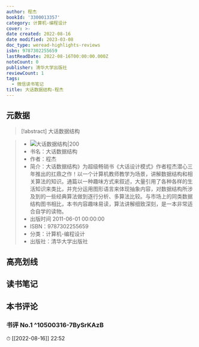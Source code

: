 ```yaml
---
author: 程杰
bookId: '3300013357'
category: 计算机-编程设计
cover: >-
date created: 2022-08-16
date modified: 2023-03-08
doc_type: weread-highlights-reviews
isbn: 9787302255659
lastReadDate: 2022-08-16T00:00:00.000Z
noteCount: 0
publisher: 清华大学出版社
reviewCount: 1
tags:
  - 微信读书笔记
title: 大话数据结构-程杰
---
```


## 元数据

>[!abstract] 大话数据结构

> - ![大话数据结构|200](https://weread-1258476243.file.myqcloud.com/weread/cover/57/3300013357/t7_3300013357.jpg)
> - 书名：大话数据结构
> - 作者：程杰
> - 简介：大话数据结构》为超级畅销书《大话设计模式》作者程杰潜心三年推出的扛鼎之作！以一个计算机教师教学为场景，讲解数据结构和相关算法的知识。通篇以一种趣味方式来叙述，大量引用了各种各样的生活知识来类比，并充分运用图形语言来体现抽象内容，对数据结构所涉及到的一些经典算法做到逐行分析、多算法比较。与市场上的同类数据结构图书相比，本书内容趣味易读，算法讲解细致深刻，是一本非常适合自学的读物。
> - 出版时间 2011-06-01 00:00:00
> - ISBN：9787302255659
> - 分类：计算机-编程设计
> - 出版社：清华大学出版社

## 高亮划线

## 读书笔记

## 本书评论

### 书评 No.1 ^10500316-7BySrKAzB

⏱ [[2022-08-16]] 22:52
